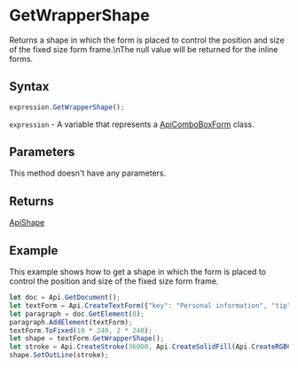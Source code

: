 # GetWrapperShape

Returns a shape in which the form is placed to control the position and size of the fixed size form frame.\nThe null value will be returned for the inline forms.

## Syntax

```javascript
expression.GetWrapperShape();
```

`expression` - A variable that represents a [ApiComboBoxForm](../ApiComboBoxForm.md) class.

## Parameters

This method doesn't have any parameters.

## Returns

[ApiShape](../../../Word/ApiShape/ApiShape.md)

## Example

This example shows how to get a shape in which the form is placed to control the position and size of the fixed size form frame.

```javascript editor-pdf
let doc = Api.GetDocument();
let textForm = Api.CreateTextForm({"key": "Personal information", "tip": "Enter your first name", "required": true, "placeholder": "First name", "comb": true, "maxCharacters": 10, "cellWidth": 3, "multiLine": false, "autoFit": false});
let paragraph = doc.GetElement(0);
paragraph.AddElement(textForm);
textForm.ToFixed(10 * 240, 2 * 240);
let shape = textForm.GetWrapperShape();
let stroke = Api.CreateStroke(36000, Api.CreateSolidFill(Api.CreateRGBColor(255, 111, 61)));
shape.SetOutLine(stroke);
```
